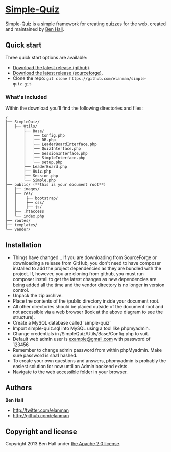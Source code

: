 # [Simple-Quiz](http://quiz.elanman.com)

Simple-Quiz is a simple framework for creating quizzes for the web, created and maintained by [Ben Hall](http://twitter.com/elanman).


## Quick start

Three quick start options are available:

* [Download the latest release (github)](https://github.com/elanman/simple-quiz/releases/tag/v1.6.0).
* [Download the latest release (sourceforge)](https://sourceforge.net/projects/simple-quiz/).
* Clone the repo: `git clone https://github.com/elanman/simple-quiz.git`.


### What's included

Within the download you'll find the following directories and files:

```
/
├── SimpleQuiz/
│   ├── Utils/
│       ├── Base/
│       │   ├── Config.php
│       │   ├── DB.php
│       │   ├── LeaderBoardInterface.php
│       │   ├── QuizInterface.php
│       │   ├── SessionInterface.php
│       │   ├── SimpleInterface.php
│       │   └── setup.php
│       ├── LeaderBoard.php
│       ├── Quiz.php
│       ├── Session.php
│       └── Simple.php
├── public/ (**this is your document root**)
│   ├── images/
│   ├── res/
│   │    ├── bootstrap/
│   │    ├── css/
│   │    ├── js/
│   ├── .htaccess
│   └── index.php
├── routes/
├── templates/
└── vendor/

```

## Installation

* Things have changed...
 If you are downloading from SourceForge or downloading a release from GitHub, you don't need to have composer installed to add the project dependencies as they are bundled with the project.
 If, however, you are cloning from github, you must run composer install to get the latest changes as new dependencies are being added all the time and the vendor directory is no longer in version control.
* Unpack the zip archive.
* Place the contents of the /public directory inside your document root.
* All other directories should be placed outside of the document root and not accessible via a web browser (look at the above diagram to see the structure).
* Create a MySQL database called 'simple-quiz'
* Import simple-quiz.sql into MySQL using a tool like phpmyadmin.
* Change credentials in /SimpleQuiz/Utils/Base/Config.php to suit.
* Default web admin user is example@gmail.com with password of 123456
* Remember to change admin password from within phpMyadmin. Make sure password is sha1 hashed.
* To create your own questions and answers, phpmyadmin is probably the easiest solution for now until an Admin backend exists.
* Navigate to the web accessible folder in your browser.



## Authors

**Ben Hall**

+ <http://twitter.com/elanman>
+ <http://github.com/elanman>




## Copyright and license

Copyright 2013 Ben Hall under [the Apache 2.0 license](LICENSE).

